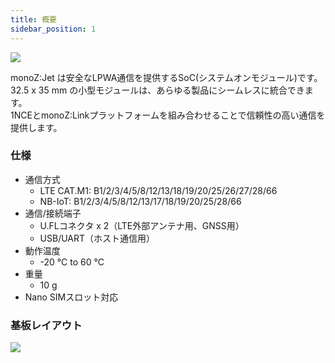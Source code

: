 ```yaml
---
title: 概要
sidebar_position: 1
---
```

<!-- 
<img src={require('@site/static/img/monoZ-Jet.png').default} />
<br/> -->
<div className="card">
    <div className="card__body">
<img src={require('@site/static/img/monoZ-Jet-Integration.jpg').default} className="img-center" />
</div>
</div>

monoZ:Jet は安全なLPWA通信を提供するSoC(システムオンモジュール)です。
<br/>32.5 x 35 mm の小型モジュールは、あらゆる製品にシームレスに統合できます。
<br/>1NCEとmonoZ:Linkプラットフォームを組み合わせることで信頼性の高い通信を提供します。

### 仕様
- 通信方式 
    - LTE CAT.M1: B1/2/3/4/5/8/12/13/18/19/20/25/26/27/28/66
    - NB-IoT: B1/2/3/4/5/8/12/13/17/18/19/20/25/28/66
- 通信/接続端子
    - U.FLコネクタ x 2（LTE外部アンテナ用、GNSS用） 
    - USB/UART（ホスト通信用）
 - 動作温度 
     - -20 °C to 60 °C
 - 重量 
     - 10 g
 - Nano SIMスロット対応

### 基板レイアウト

<div className="card">
    <div className="card__body">
        <img src={require('@site/static/img/Board-Layout.jpg').default}  />
    </div>
</div>